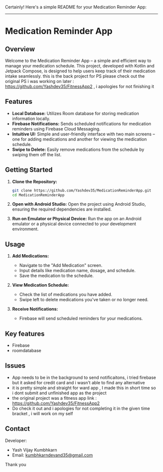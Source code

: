 Certainly! Here's a simple README for your Medication Reminder App:

---

# Medication Reminder App

## Overview

Welcome to the Medication Reminder App – a simple and efficient way to manage your medication schedule. This project, developed with Kotlin and Jetpack Compose, is designed to help users keep track of their medication intake seamlessly.
this is the back project for PS please check out the original PS i was working on later : https://github.com/Yashdev35/FitnessApp2 , i apologies for not finishing it

## Features

- **Local Database:** Utilizes Room database for storing medication information locally.
- **Firebase Notifications:** Sends scheduled notifications for medication reminders using Firebase Cloud Messaging.
- **Intuitive UI:** Simple and user-friendly interface with two main screens – one for adding medications and another for viewing the medication schedule.
- **Swipe to Delete:** Easily remove medications from the schedule by swiping them off the list.

## Getting Started

1. **Clone the Repository:**
   ```bash
   git clone https://github.com/Yashdev35/MedicationReminderApp.git
   cd MedicationReminderApp
   ```

2. **Open with Android Studio:**
   Open the project using Android Studio, ensuring the required dependencies are installed.

3. **Run on Emulator or Physical Device:**
   Run the app on an Android emulator or a physical device connected to your development environment.

## Usage

1. **Add Medications:**
   - Navigate to the "Add Medication" screen.
   - Input details like medication name, dosage, and schedule.
   - Save the medication to the schedule.

2. **View Medication Schedule:**
   - Check the list of medications you have added.
   - Swipe left to delete medications you've taken or no longer need.

3. **Receive Notifications:**
   - Firebase will send scheduled reminders for your medications.
## Key features 
   - Firebase
   - roomdatabase

## Issues 
   - App needs to be in the background to send notificaitons, i tried firebase but it asked for credit card and i wasn't able to find any alternative
   - it is pretty simple and straight for ward app , I made this in short time so i dont submit and unfinished app as the project
   - the original project was a fitness app link : https://github.com/Yashdev35/FitnessApp2
   - Do check it out and i apologies for not completing it in the given time bracket , i will work on my self 

## Contact

Developer: 

- Yash Vijay Kumbhkarn
- Email: kumbhkarndevand35@gmail.com

Thank you
